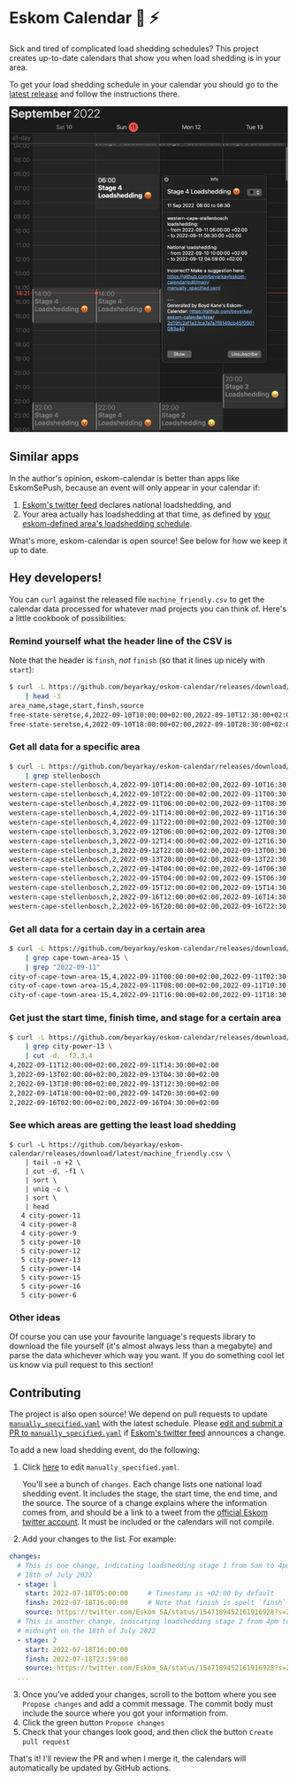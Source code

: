 # Eskom Calendar 🔌 ⚡️

Sick and tired of complicated load shedding schedules? This project creates
up-to-date calendars that show you when load shedding is in your area.

To get your load shedding schedule in your calendar you should go to the
[latest release](https://github.com/beyarkay/eskom-calendar/releases/tag/latest) and
follow the instructions there.

![screenshot of eskom calendar in action](imgs/screenshot.png)

## Similar apps
In the author's opinion, eskom-calendar is better than apps like EskomSePush,
because an event will only appear in your calendar if:
1. [Eskom's twitter feed](https://twitter.com/Eskom_SA) declares national loadshedding, and
2. Your area actually has loadshedding at that time, as defined by 
   [your eskom-defined area's loadshedding schedule](https://www.eskom.co.za/distribution/customer-service/outages/municipal-loadshedding-schedules/western-cape/).

What's more, eskom-calendar is open source! See below for how we keep it up to
date.

## Hey developers!

You can `curl` against the released file `machine_friendly.csv` to get the
calendar data processed for whatever mad projects you can think of. Here's a
little cookbook of possibilities:


### Remind yourself what the header line of the CSV is

Note that the header is `finsh`, *not* `finish` (so that it lines up nicely
with `start`):
```sh
$ curl -L https://github.com/beyarkay/eskom-calendar/releases/download/latest/machine_friendly.csv \
    | head -3
area_name,stage,start,finsh,source
free-state-seretse,4,2022-09-10T10:00:00+02:00,2022-09-10T12:30:00+02:00,"https://twitter.com/Eskom_SA/status/1568494585113976835"
free-state-seretse,4,2022-09-10T18:00:00+02:00,2022-09-10T20:30:00+02:00,"https://twitter.com/Eskom_SA/status/1568494585113976835"
```

### Get all data for a specific area
```sh
$ curl -L https://github.com/beyarkay/eskom-calendar/releases/download/latest/machine_friendly.csv \
    | grep stellenbosch
western-cape-stellenbosch,4,2022-09-10T14:00:00+02:00,2022-09-10T16:30:00+02:00,"https://twitter.com/Eskom_SA/status/1568494585113976835"
western-cape-stellenbosch,4,2022-09-10T22:00:00+02:00,2022-09-11T00:30:00+02:00,"https://twitter.com/Eskom_SA/status/1568494585113976835"
western-cape-stellenbosch,4,2022-09-11T06:00:00+02:00,2022-09-11T08:30:00+02:00,"https://twitter.com/Eskom_SA/status/1568494585113976835"
western-cape-stellenbosch,4,2022-09-11T14:00:00+02:00,2022-09-11T16:30:00+02:00,"https://twitter.com/Eskom_SA/status/1568494585113976835"
western-cape-stellenbosch,4,2022-09-11T22:00:00+02:00,2022-09-12T00:30:00+02:00,"https://twitter.com/Eskom_SA/status/1568494585113976835"
western-cape-stellenbosch,3,2022-09-12T06:00:00+02:00,2022-09-12T08:30:00+02:00,"https://twitter.com/Eskom_SA/status/1568892284397051906"
western-cape-stellenbosch,3,2022-09-12T14:00:00+02:00,2022-09-12T16:30:00+02:00,"https://twitter.com/Eskom_SA/status/1568892284397051906"
western-cape-stellenbosch,3,2022-09-12T22:00:00+02:00,2022-09-13T00:30:00+02:00,"https://twitter.com/Eskom_SA/status/1568892284397051906"
western-cape-stellenbosch,2,2022-09-13T20:00:00+02:00,2022-09-13T22:30:00+02:00,"https://twitter.com/Eskom_SA/status/1568892284397051906"
western-cape-stellenbosch,2,2022-09-14T04:00:00+02:00,2022-09-14T06:30:00+02:00,"https://twitter.com/Eskom_SA/status/1568892284397051906"
western-cape-stellenbosch,2,2022-09-15T04:00:00+02:00,2022-09-15T06:30:00+02:00,"https://twitter.com/Eskom_SA/status/1568892284397051906"
western-cape-stellenbosch,2,2022-09-15T12:00:00+02:00,2022-09-15T14:30:00+02:00,"https://twitter.com/Eskom_SA/status/1568892284397051906"
western-cape-stellenbosch,2,2022-09-16T12:00:00+02:00,2022-09-16T14:30:00+02:00,"https://twitter.com/Eskom_SA/status/1568892284397051906"
western-cape-stellenbosch,2,2022-09-16T20:00:00+02:00,2022-09-16T22:30:00+02:00,"https://twitter.com/Eskom_SA/status/1568892284397051906"
```

### Get all data for a certain day in a certain area
```sh
$ curl -L https://github.com/beyarkay/eskom-calendar/releases/download/latest/machine_friendly.csv \
    | grep cape-town-area-15 \
    | grep "2022-09-11"
city-of-cape-town-area-15,4,2022-09-11T00:00:00+02:00,2022-09-11T02:30:00+02:00,"https://twitter.com/Eskom_SA/status/1568494585113976835"
city-of-cape-town-area-15,4,2022-09-11T08:00:00+02:00,2022-09-11T10:30:00+02:00,"https://twitter.com/Eskom_SA/status/1568494585113976835"
city-of-cape-town-area-15,4,2022-09-11T16:00:00+02:00,2022-09-11T18:30:00+02:00,"https://twitter.com/Eskom_SA/status/1568494585113976835"
```

### Get just the start time, finish time, and stage for a certain area
```sh
$ curl -L https://github.com/beyarkay/eskom-calendar/releases/download/latest/machine_friendly.csv \
    | grep city-power-13 \
    | cut -d, -f2,3,4
4,2022-09-11T12:00:00+02:00,2022-09-11T14:30:00+02:00
3,2022-09-13T02:00:00+02:00,2022-09-13T04:30:00+02:00
2,2022-09-13T10:00:00+02:00,2022-09-13T12:30:00+02:00
2,2022-09-14T18:00:00+02:00,2022-09-14T20:30:00+02:00
2,2022-09-16T02:00:00+02:00,2022-09-16T04:30:00+02:00
```

### See which areas are getting the least load shedding

```
$ curl -L https://github.com/beyarkay/eskom-calendar/releases/download/latest/machine_friendly.csv \
    | tail -n +2 \
    | cut -d, -f1 \
    | sort \
    | uniq -c \
    | sort \
    | head
   4 city-power-11
   4 city-power-8
   4 city-power-9
   5 city-power-10
   5 city-power-12
   5 city-power-13
   5 city-power-14
   5 city-power-15
   5 city-power-16
   5 city-power-6
```

### Other ideas

Of course you can use your favourite language's requests library to download
the file yourself (it's almost always less than a megabyte) and parse the data
whichever which way you want. If you do something cool let us know via pull
request to this section!

## Contributing
The project is also open source! We depend on pull requests to update
[`manually_specified.yaml`](https://github.com/beyarkay/eskom-calendar/blob/main/manually_specified.yaml)
with the latest schedule. Please [edit and submit a PR to
`manually_specified.yaml`](https://github.com/beyarkay/eskom-calendar/edit/main/manually_specified.yaml)
if [Eskom's twitter feed](https://twitter.com/Eskom_SA) announces a change.

To add a new load shedding event, do the following:
1. Click [here](https://github.com/beyarkay/eskom-calendar/edit/main/manually_specified.yaml) to edit `manually_specified.yaml`.
    
   You'll see a bunch of `changes`. Each change lists one national load
   shedding event. It includes the stage, the start time, the end time, and the
   source. The source of a change explains where the information comes from,
   and should be a link to a tweet from the [official Eskom twitter
   account](https://twitter.com/Eskom_SA). It must be included or the calendars
   will not compile.
2. Add your changes to the list. For example:

```yaml
changes:
  # This is one change, indicating loadshedding stage 1 from 5am to 4pm on the
  # 18th of July 2022
  - stage: 1
    start: 2022-07-18T05:00:00     # Timestamp is +02:00 by default
    finsh: 2022-07-18T16:00:00     # Note that finish is spelt `finsh` so it lines up with `start`
    source: https://twitter.com/Eskom_SA/status/1547189452161916928?s=20&t=2MH_-k43RExp6ISPIpi-xw
  # This is another change, indicating loadshedding stage 2 from 4pm to
  # midnight on the 18th of July 2022
  - stage: 2
    start: 2022-07-18T16:00:00
    finsh: 2022-07-18T23:59:00
    source: https://twitter.com/Eskom_SA/status/1547189452161916928?s=20&t=2MH_-k43RExp6ISPIpi-xw
  ...
```

3. Once you've added your changes, scroll to the bottom where you see 
   `Propose changes` and add a commit message. The commit body must include the
   source where you got your information from.
4. Click the green button `Propose changes`
5. Check that your changes look good, and then click the button `Create pull request`

That's it! I'll review the PR and when I merge it, the calendars will
automatically be updated by GitHub actions.

